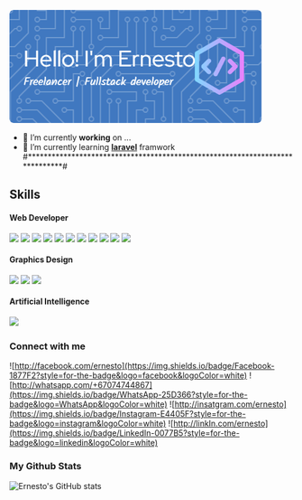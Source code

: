 ![Header](img/github-header-image.png)
<!--
**Ernestocbelo/Ernestocbelo** is a ✨ _special_ ✨ repository because its `README.md` (this file) appears on your GitHub profile.

Here are some ideas to get you started:

- 🔭 I’m currently working on ...
- 🌱 I’m currently learning ...
- 👯 I’m looking to collaborate on ...
- 🤔 I’m looking for help with ...
- 💬 Ask me about ...
- 📫 How to reach me: ...
- 😄 Pronouns: ...
- ⚡ Fun fact: ...
-->
- 🔭 I’m currently **working** on ...
- 🌱 I’m currently learning [**laravel**](http://laravel.com) framwork
  #*****************************************************************************#
## Skills

#### Web Developer
<img src="https://img.shields.io/badge/HTML5-E34F26?style=for-the-badge&logo=html5&logoColor=white" />
<img src="https://img.shields.io/badge/CSS3-1572B6?style=for-the-badge&logo=css3&logoColor=white" />
<img src="https://img.shields.io/badge/JavaScript-323330?style=for-the-badge&logo=javascript&logoColor=F7DF1E" />
<img src="https://img.shields.io/badge/PHP-777BB4?style=for-the-badge&logo=php&logoColor=white" />
<img src="https://img.shields.io/badge/MySQL-005C84?style=for-the-badge&logo=mysql&logoColor=white" />
<img src="https://img.shields.io/badge/Bootstrap-563D7C?style=for-the-badge&logo=bootstrap&logoColor=white" />
<img src="https://img.shields.io/badge/Codeigniter-EF4223?style=for-the-badge&logo=codeigniter&logoColor=white" />
<img src="https://img.shields.io/badge/Laravel-FF2D20?style=for-the-badge&logo=laravel&logoColor=white" />
<img src="https://img.shields.io/badge/Composer-885630?style=for-the-badge&logo=Composer&logoColor=white" />
<img src="https://img.shields.io/badge/GitHub%20Pages-222222?style=for-the-badge&logo=GitHub%20Pages&logoColor=white" />
<img src="https://img.shields.io/badge/Laragon-0E83CD?style=for-the-badge&logo=Laragon&logoColor=white" />

#### Graphics Design

<img src="https://img.shields.io/badge/Adobe%20Photoshop-31A8FF?style=for-the-badge&logo=Adobe%20Photoshop&logoColor=black" />
<img src="https://img.shields.io/badge/Adobe%20Illustrator-FF9A00?style=for-the-badge&logo=adobe%20illustrator&logoColor=white" />
<img src="https://img.shields.io/badge/Adobe%20InDesign-FF3366?style=for-the-badge&logo=Adobe%20InDesign&logoColor=white" />

#### Artificial Intelligence

<img src="https://img.shields.io/badge/ChatGPT-74aa9c?style=for-the-badge&logo=openai&logoColor=white" />

### Connect with me

![http://facebook.com/ernesto](https://img.shields.io/badge/Facebook-1877F2?style=for-the-badge&logo=facebook&logoColor=white) ![http://whatsapp.com/+67074744867](https://img.shields.io/badge/WhatsApp-25D366?style=for-the-badge&logo=WhatsApp&logoColor=white) ![http://insatgram.com/ernesto](https://img.shields.io/badge/Instagram-E4405F?style=for-the-badge&logo=instagram&logoColor=white) ![http://linkIn.com/ernesto](https://img.shields.io/badge/LinkedIn-0077B5?style=for-the-badge&logo=linkedin&logoColor=white)

### My Github Stats

![Ernesto's GitHub stats](https://github-readme-stats.vercel.app/api?username=ernesto&hide=contribs,prsusername=anuraghazra&show_icons=true)

